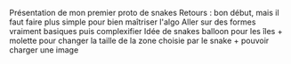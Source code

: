 Présentation de mon premier proto de snakes
Retours : bon début, mais il faut faire plus simple pour bien maîtriser l'algo
Aller sur des formes vraiment basiques puis complexifier
Idée de snakes balloon pour les îles + molette pour changer la taille de la zone choisie par le snake + pouvoir charger une image